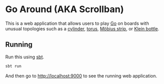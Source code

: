 # Go Around (AKA Scrollban)

This is a web application that allows users to play [Go](https://en.wikipedia.org/wiki/Go_(game))
on boards with unusual topologies such as a [cylinder](https://en.wikipedia.org/wiki/Cylinder),
[torus](https://en.wikipedia.org/wiki/Torus),
[Möbius strip](https://en.wikipedia.org/wiki/M%C3%B6bius_strip), or
[Klein bottle](https://en.wikipedia.org/wiki/Klein_bottle).

## Running

Run this using [sbt](http://www.scala-sbt.org/).

```bash
sbt run
```

And then go to <http://localhost:9000> to see the running web application.
